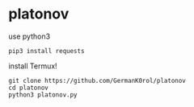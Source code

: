 # platonov
use python3
```
pip3 install requests
```
install Termux!
```
git clone https://github.com/GermanK0rol/platonov
cd platonov
python3 platonov.py
```

